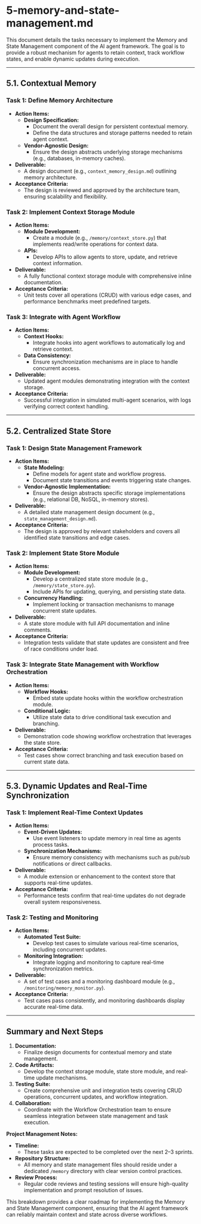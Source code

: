 # 5-memory-and-state-management.md

This document details the tasks necessary to implement the Memory and State Management component of the AI agent framework. The goal is to provide a robust mechanism for agents to retain context, track workflow states, and enable dynamic updates during execution.

---

## 5.1. Contextual Memory

### Task 1: Define Memory Architecture
- **Action Items:**
  - **Design Specification:**  
    - Document the overall design for persistent contextual memory.
    - Define the data structures and storage patterns needed to retain agent context.
  - **Vendor-Agnostic Design:**  
    - Ensure the design abstracts underlying storage mechanisms (e.g., databases, in-memory caches).
- **Deliverable:**  
  - A design document (e.g., `context_memory_design.md`) outlining memory architecture.
- **Acceptance Criteria:**  
  - The design is reviewed and approved by the architecture team, ensuring scalability and flexibility.

### Task 2: Implement Context Storage Module
- **Action Items:**
  - **Module Development:**  
    - Create a module (e.g., `/memory/context_store.py`) that implements read/write operations for context data.
  - **APIs:**  
    - Develop APIs to allow agents to store, update, and retrieve context information.
- **Deliverable:**  
  - A fully functional context storage module with comprehensive inline documentation.
- **Acceptance Criteria:**  
  - Unit tests cover all operations (CRUD) with various edge cases, and performance benchmarks meet predefined targets.

### Task 3: Integrate with Agent Workflow
- **Action Items:**
  - **Context Hooks:**  
    - Integrate hooks into agent workflows to automatically log and retrieve context.
  - **Data Consistency:**  
    - Ensure synchronization mechanisms are in place to handle concurrent access.
- **Deliverable:**  
  - Updated agent modules demonstrating integration with the context storage.
- **Acceptance Criteria:**  
  - Successful integration in simulated multi-agent scenarios, with logs verifying correct context handling.

---

## 5.2. Centralized State Store

### Task 1: Design State Management Framework
- **Action Items:**
  - **State Modeling:**  
    - Define models for agent state and workflow progress.
    - Document state transitions and events triggering state changes.
  - **Vendor-Agnostic Implementation:**  
    - Ensure the design abstracts specific storage implementations (e.g., relational DB, NoSQL, in-memory stores).
- **Deliverable:**  
  - A detailed state management design document (e.g., `state_management_design.md`).
- **Acceptance Criteria:**  
  - The design is approved by relevant stakeholders and covers all identified state transitions and edge cases.

### Task 2: Implement State Store Module
- **Action Items:**
  - **Module Development:**  
    - Develop a centralized state store module (e.g., `/memory/state_store.py`).
    - Include APIs for updating, querying, and persisting state data.
  - **Concurrency Handling:**  
    - Implement locking or transaction mechanisms to manage concurrent state updates.
- **Deliverable:**  
  - A state store module with full API documentation and inline comments.
- **Acceptance Criteria:**  
  - Integration tests validate that state updates are consistent and free of race conditions under load.

### Task 3: Integrate State Management with Workflow Orchestration
- **Action Items:**
  - **Workflow Hooks:**  
    - Embed state update hooks within the workflow orchestration module.
  - **Conditional Logic:**  
    - Utilize state data to drive conditional task execution and branching.
- **Deliverable:**  
  - Demonstration code showing workflow orchestration that leverages the state store.
- **Acceptance Criteria:**  
  - Test cases show correct branching and task execution based on current state data.

---

## 5.3. Dynamic Updates and Real-Time Synchronization

### Task 1: Implement Real-Time Context Updates
- **Action Items:**
  - **Event-Driven Updates:**  
    - Use event listeners to update memory in real time as agents process tasks.
  - **Synchronization Mechanisms:**  
    - Ensure memory consistency with mechanisms such as pub/sub notifications or direct callbacks.
- **Deliverable:**  
  - A module extension or enhancement to the context store that supports real-time updates.
- **Acceptance Criteria:**  
  - Performance tests confirm that real-time updates do not degrade overall system responsiveness.

### Task 2: Testing and Monitoring
- **Action Items:**
  - **Automated Test Suite:**  
    - Develop test cases to simulate various real-time scenarios, including concurrent updates.
  - **Monitoring Integration:**  
    - Integrate logging and monitoring to capture real-time synchronization metrics.
- **Deliverable:**  
  - A set of test cases and a monitoring dashboard module (e.g., `/monitoring/memory_monitor.py`).
- **Acceptance Criteria:**  
  - Test cases pass consistently, and monitoring dashboards display accurate real-time data.

---

## Summary and Next Steps

1. **Documentation:**  
   - Finalize design documents for contextual memory and state management.
2. **Code Artifacts:**  
   - Develop the context storage module, state store module, and real-time update mechanisms.
3. **Testing Suite:**  
   - Create comprehensive unit and integration tests covering CRUD operations, concurrent updates, and workflow integration.
4. **Collaboration:**  
   - Coordinate with the Workflow Orchestration team to ensure seamless integration between state management and task execution.

**Project Management Notes:**
- **Timeline:**  
  - These tasks are expected to be completed over the next 2–3 sprints.
- **Repository Structure:**  
  - All memory and state management files should reside under a dedicated `/memory` directory with clear version control practices.
- **Review Process:**  
  - Regular code reviews and testing sessions will ensure high-quality implementation and prompt resolution of issues.

This breakdown provides a clear roadmap for implementing the Memory and State Management component, ensuring that the AI agent framework can reliably maintain context and state across diverse workflows.

